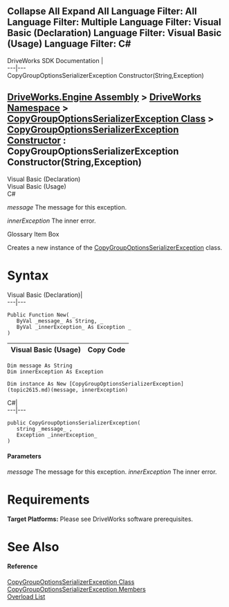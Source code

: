 Collapse All Expand All Language Filter: All  Language Filter: Multiple  Language Filter: Visual Basic (Declaration) Language Filter: Visual Basic (Usage) Language Filter: C#  
---  
DriveWorks SDK Documentation  |   
---|---  
CopyGroupOptionsSerializerException Constructor(String,Exception)   
  
[DriveWorks.Engine Assembly](topic2156.md) > [DriveWorks Namespace](topic2159.md) > [CopyGroupOptionsSerializerException Class](topic2615.md) > [CopyGroupOptionsSerializerException Constructor](topic2621.md) : CopyGroupOptionsSerializerException Constructor(String,Exception)  
---  
  
Visual Basic (Declaration)    
Visual Basic (Usage)    
C# 

_message_
    The message for this exception.

_innerException_
    The inner error.

Glossary Item Box

Creates a new instance of the [CopyGroupOptionsSerializerException](topic2615.md) class. 

# Syntax

Visual Basic (Declaration)|   
---|---  
      
    
    Public Function New( _
       ByVal _message_ As String, _
       ByVal _innerException_ As Exception _
    )  
  
Visual Basic (Usage)| Copy Code  
---|---  
      
    
    Dim message As String
    Dim innerException As Exception
     
    Dim instance As New [CopyGroupOptionsSerializerException](topic2615.md)(message, innerException)  
  
C#|   
---|---  
      
    
    public CopyGroupOptionsSerializerException( 
       string _message_ ,
       Exception _innerException_
    )  
  
#### Parameters

 _message_
    The message for this exception.
_innerException_
    The inner error.

# Requirements

**Target Platforms:** Please see DriveWorks software prerequisites.

# See Also

#### Reference

[CopyGroupOptionsSerializerException Class](topic2615.md)   
[CopyGroupOptionsSerializerException Members](topic2616.md)   
[Overload List](topic2621.md)


